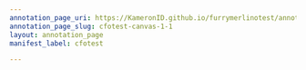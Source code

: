 ```yaml
---
annotation_page_uri: https://KameronID.github.io/furrymerlinotest/annotations/cfotest-canvas-1-1.json
annotation_page_slug: cfotest-canvas-1-1
layout: annotation_page
manifest_label: cfotest

---
```

